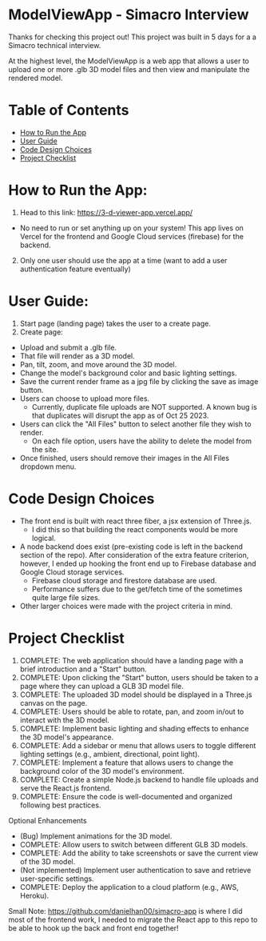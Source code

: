 # ModelViewApp - Simacro Interview

Thanks for checking this project out! This project was built in 5 days for a a Simacro technical interview.

At the highest level, the ModelViewApp is a web app that allows a user to upload one or more .glb 3D model files and then view and manipulate the rendered model.

# Table of Contents
- [How to Run the App](https://github.com/danielhan00/3DViewerApp/blob/main/README.md#how-to-run-the-app)
- [User Guide](https://github.com/danielhan00/3DViewerApp/blob/main/README.md#user-guide)
- [Code Design Choices](https://github.com/danielhan00/3DViewerApp/blob/main/README.md#code-design-choices)
- [Project Checklist](https://github.com/danielhan00/3DViewerApp/blob/main/README.md#project-checklist)

# How to Run the App:

1. Head to this link: https://3-d-viewer-app.vercel.app/
- No need to run or set anything up on your system! This app lives on Vercel for the frontend and Google Cloud services (firebase) for the backend.
2. Only one user should use the app at a time (want to add a user authentication feature eventually)
  
# User Guide:

1. Start page (landing page) takes the user to a create page.
2. Create page:
- Upload and submit a .glb file.
- That file will render as a 3D model.
- Pan, tilt, zoom, and move around the 3D model.
- Change the model's background color and basic lighting settings.
- Save the current render frame as a jpg file by clicking the save as image button.
- Users can choose to upload more files.
    - Currently, duplicate file uploads are NOT supported. A known bug is that duplicates will disrupt the app as of Oct 25 2023.
- Users can click the "All Files" button to select another file they wish to render. 
    - On each file option, users have the ability to delete the model from the site.
- Once finished, users should remove their images in the All Files dropdown menu.



# Code Design Choices
- The front end is built with react three fiber, a jsx extension of Three.js.
    - I did this so that building the react components would be more logical.
- A node backend does exist (pre-existing code is left in the backend section of the repo). After consideration of the extra feature criterion, however, I ended up hooking the front end up to Firebase database and Google Cloud storage services.
    - Firebase cloud storage and firestore database are used.
    - Performance suffers due to the get/fetch time of the sometimes quite large file sizes. 
- Other larger choices were made with the project criteria in mind.

# Project Checklist
1. COMPLETE: The web application should have a landing page with a brief introduction and a "Start" button.
2. COMPLETE:  Upon clicking the "Start" button, users should be taken to a page where they can upload a GLB 3D model file.
3. COMPLETE:  The uploaded 3D model should be displayed in a Three.js canvas on the page.
4. COMPLETE:  Users should be able to rotate, pan, and zoom in/out to interact with the 3D model.
5. COMPLETE:  Implement basic lighting and shading effects to enhance the 3D model's appearance.
6. COMPLETE:  Add a sidebar or menu that allows users to toggle different lighting settings (e.g., ambient, directional, point light).
7. COMPLETE:  Implement a feature that allows users to change the background color of the 3D model's environment.
8. COMPLETE:  Create a simple Node.js backend to handle file uploads and serve the React.js frontend.
9. COMPLETE:  Ensure the code is well-documented and organized following best practices.
    
Optional Enhancements
- (Bug) Implement animations for the 3D model.
- COMPLETE:  Allow users to switch between different GLB 3D models.
- COMPLETE:  Add the ability to take screenshots or save the current view of the 3D model.
- (Not implemented) Implement user authentication to save and retrieve user-specific settings.
- COMPLETE:  Deploy the application to a cloud platform (e.g., AWS, Heroku).

Small Note:
https://github.com/danielhan00/simacro-app is where I did most of the frontend work, I needed to migrate the React app to this repo to be able to hook up the back and front end together!
